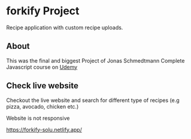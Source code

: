# forkify Project

Recipe application with custom recipe uploads.

## About

This was the final and biggest Project of Jonas Schmedtmann Complete Javascript course on <a href="https://www.udemy.com/course/the-complete-javascript-course/">Udemy</a>

## Check live website

<p>Checkout the live website and search for different type of recipes (e.g pizza, avocado, chicken etc.)</p>
<p>Website is not responsive </p>

https://forkify-solu.netlify.app/
